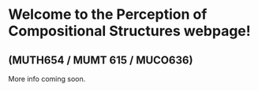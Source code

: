 # Welcome to the Perception of Compositional Structures webpage!
##              (MUTH654 / MUMT 615 / MUCO636)

More info coming soon.
